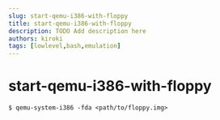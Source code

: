 ```yaml
---
slug: start-qemu-i386-with-floppy
title: start-qemu-i386-with-floppy
description: TODO Add description here
authors: kiroki
tags: [lowlevel,bash,emulation]
---
```



# start-qemu-i386-with-floppy

```shell-session
$ qemu-system-i386 -fda <path/to/floppy.img>
```
